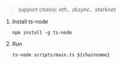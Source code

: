 > *support chains: eth、zksync、starknet*

1. Install ts-node

    `npm install -g ts-node`

2. Run

    `ts-node scripts/main.ts ${chainname}`